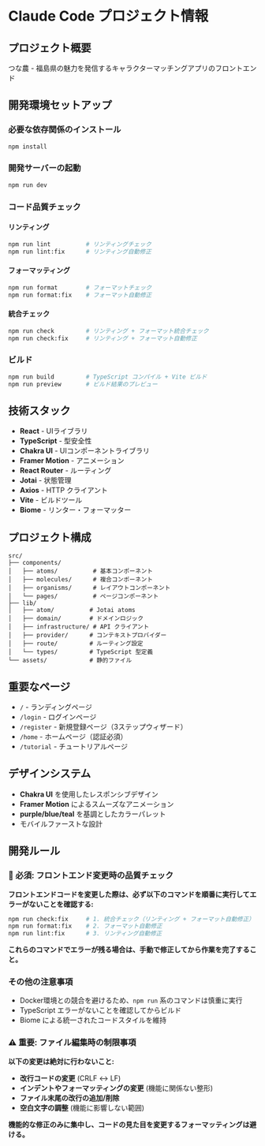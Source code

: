 # Claude Code プロジェクト情報

## プロジェクト概要
つな農 - 福島県の魅力を発信するキャラクターマッチングアプリのフロントエンド

## 開発環境セットアップ

### 必要な依存関係のインストール
```bash
npm install
```

### 開発サーバーの起動
```bash
npm run dev
```

### コード品質チェック

#### リンティング
```bash
npm run lint          # リンティングチェック
npm run lint:fix      # リンティング自動修正
```

#### フォーマッティング
```bash
npm run format        # フォーマットチェック
npm run format:fix    # フォーマット自動修正
```

#### 統合チェック
```bash
npm run check         # リンティング + フォーマット統合チェック
npm run check:fix     # リンティング + フォーマット自動修正
```

### ビルド
```bash
npm run build         # TypeScript コンパイル + Vite ビルド
npm run preview       # ビルド結果のプレビュー
```

## 技術スタック
- **React** - UIライブラリ
- **TypeScript** - 型安全性
- **Chakra UI** - UIコンポーネントライブラリ
- **Framer Motion** - アニメーション
- **React Router** - ルーティング
- **Jotai** - 状態管理
- **Axios** - HTTP クライアント
- **Vite** - ビルドツール
- **Biome** - リンター・フォーマッター

## プロジェクト構成
```
src/
├── components/
│   ├── atoms/          # 基本コンポーネント
│   ├── molecules/      # 複合コンポーネント
│   ├── organisms/      # レイアウトコンポーネント
│   └── pages/          # ページコンポーネント
├── lib/
│   ├── atom/          # Jotai atoms
│   ├── domain/        # ドメインロジック
│   ├── infrastructure/ # API クライアント
│   ├── provider/      # コンテキストプロバイダー
│   ├── route/         # ルーティング設定
│   └── types/         # TypeScript 型定義
└── assets/            # 静的ファイル
```

## 重要なページ
- `/` - ランディングページ
- `/login` - ログインページ
- `/register` - 新規登録ページ（3ステップウィザード）
- `/home` - ホームページ（認証必須）
- `/tutorial` - チュートリアルページ

## デザインシステム
- **Chakra UI** を使用したレスポンシブデザイン
- **Framer Motion** によるスムーズなアニメーション
- **purple/blue/teal** を基調としたカラーパレット
- モバイルファーストな設計

## 開発ルール

### 🚨 必須: フロントエンド変更時の品質チェック
**フロントエンドコードを変更した際は、必ず以下のコマンドを順番に実行してエラーがないことを確認する:**

```bash
npm run check:fix     # 1. 統合チェック（リンティング + フォーマット自動修正）
npm run format:fix    # 2. フォーマット自動修正
npm run lint:fix      # 3. リンティング自動修正
```

**これらのコマンドでエラーが残る場合は、手動で修正してから作業を完了すること。**

### その他の注意事項
- Docker環境との競合を避けるため、`npm run` 系のコマンドは慎重に実行
- TypeScript エラーがないことを確認してからビルド
- Biome による統一されたコードスタイルを維持

### ⚠️ 重要: ファイル編集時の制限事項
**以下の変更は絶対に行わないこと:**
- **改行コードの変更** (CRLF ↔ LF)
- **インデントやフォーマッティングの変更** (機能に関係ない整形)
- **ファイル末尾の改行の追加/削除**
- **空白文字の調整** (機能に影響しない範囲)

**機能的な修正のみに集中し、コードの見た目を変更するフォーマッティングは避ける。**